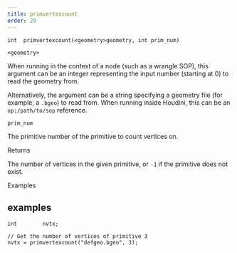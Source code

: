 ```yaml
---
title: primvertexcount
order: 29
---
```

`int  primvertexcount(<geometry>geometry, int prim_num)`

`<geometry>`

When running in the context of a node (such as a wrangle SOP), this argument can be an integer representing the input number (starting at 0) to read the geometry from.

Alternatively, the argument can be a string specifying a geometry file (for example, a `.bgeo`) to read from. When running inside Houdini, this can be an `op:/path/to/sop` reference.

`prim_num`

The primitive number of the primitive to count vertices on.

Returns

The number of vertices in the given primitive, or `-1` if the primitive does not exist.

Examples

## examples

```vex
int        nvtx;

// Get the number of vertices of primitive 3
nvtx = primvertexcount("defgeo.bgeo", 3);

```
